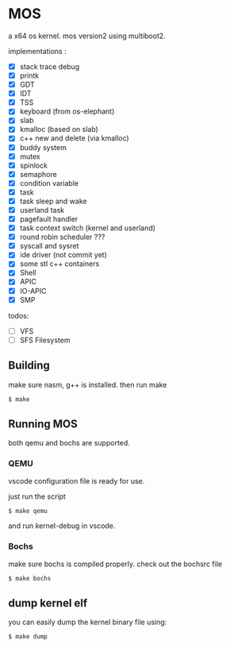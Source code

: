 MOS
======

a x64 os kernel. mos version2 using multiboot2.

implementations :

- [x] stack trace debug
- [x] printk
- [x] GDT
- [x] IDT
- [x] TSS
- [x] keyboard (from os-elephant)
- [x] slab
- [x] kmalloc (based on slab)
- [x] c++ new and delete (via kmalloc)
- [x] buddy system
- [x] mutex
- [x] spinlock
- [x] semaphore
- [x] condition variable
- [x] task
- [x] task sleep and wake
- [x] userland task
- [x] pagefault handler
- [x] task context switch (kernel and userland)
- [x] round robin scheduler ???
- [x] syscall and sysret
- [x] ide driver (not commit yet)
- [x] some stl c++ containers
- [x] Shell
- [x] APIC
- [x] IO-APIC
- [x] SMP

todos:

- [ ] VFS
- [ ] SFS Filesystem

## Building

make sure nasm, g++ is installed.
then run make 
```bash
$ make
```

## Running MOS
both qemu and bochs are supported.

### QEMU
vscode configuration file is ready for use. 

just run the script
```bash
$ make qemu
```
and run kernel-debug in vscode.

### Bochs
make sure bochs is compiled properly.
check out the bochsrc file

```bash
$ make bochs
```

## dump kernel elf
you can easily dump the kernel binary file using:
```bash
$ make dump
```

